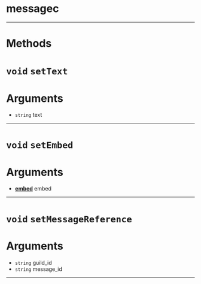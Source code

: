# messagec


---
# Methods
# `void` `setText`

# Arguments
* `string` text  

---
# `void` `setEmbed`

# Arguments
* **[embed](https://github.com/devonium/gm-discordAPI/blob/doc/embed.md#embed)** embed  

---
# `void` `setMessageReference`

# Arguments
* `string` guild_id  
* `string` message_id  

---
